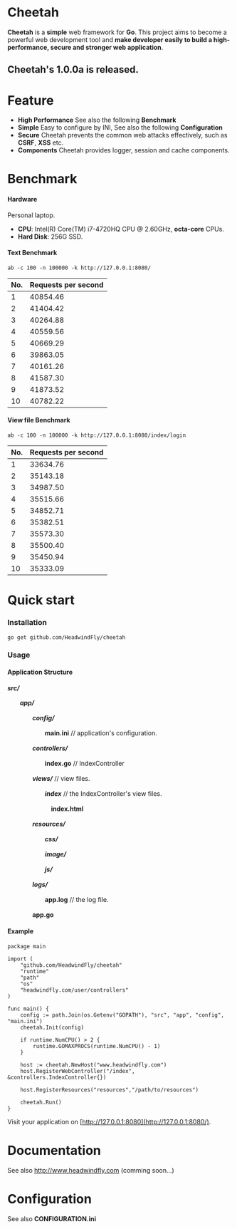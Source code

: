 # Cheetah
**Cheetah** is a **simple** web framework for **Go**.
 This project aims to become a powerful web development tool and **make developer easily to build a high-performance, secure and stronger web application**.

## Cheetah's 1.0.0a is released.


# Feature
- **High Performance**
See also the following **Benchmark**
- **Simple**
Easy to configure by INI, See also the following **Configuration**
- **Secure**
Cheetah prevents the common web attacks effectively, such as **CSRF**, **XSS** etc.
- **Components**
Cheetah provides logger, session and cache components.


# Benchmark
#### Hardware
Personal laptop.
- **CPU**: Intel(R) Core(TM) i7-4720HQ CPU @ 2.60GHz, **octa-core** CPUs.
- **Hard Disk**: 256G SSD.

#### Text Benchmark
```
ab -c 100 -n 100000 -k http://127.0.0.1:8080/
```
| No.  | Requests per second |
| -----| ------------------- |
| 1    |       40854.46      |
| 2    |       41404.42      |
| 3    |       40264.88      |
| 4    |       40559.56      |
| 5    |       40669.29      |
| 6    |       39863.05      |
| 7    |       40161.26      |
| 8    |       41587.30      |
| 9    |       41873.52      |
| 10   |       40782.22      |

#### View file Benchmark
```
ab -c 100 -n 100000 -k http://127.0.0.1:8080/index/login
```
| No.  | Requests per second |
| -----| ------------------- |
| 1    |       33634.76      |
| 2    |       35143.18      |
| 3    |       34987.50      |
| 4    |       35515.66      |
| 5    |       34852.71      |
| 6    |       35382.51      |
| 7    |       35573.30      |
| 8    |       35500.40      |
| 9    |       35450.94      |
| 10   |       35333.09      |


# Quick start
### Installation
```
go get github.com/HeadwindFly/cheetah
```

### Usage
#### Application Structure
***src/***

　　***app/***

　　　　***config/***

　　　　　　**main.ini** // application's configuration.

　　　　***controllers/***

　　　　　　**index.go** // IndexController

　　　　***views/*** // view files.

　　　　　　***index*** // the IndexController's view files.

  　　　　　　　**index.html**
  
　　　　***resources/***

　　　　　　***css/***

　　　　　　***image/***

　　　　　　***js/***

　　　　***logs/***

　　　　　　**app.log** // the log file.

　　　　**app.go**

#### Example
```
package main

import (
	"github.com/HeadwindFly/cheetah"
	"runtime"
	"path"
	"os"
	"headwindfly.com/user/controllers"
)

func main() {
	config := path.Join(os.Getenv("GOPATH"), "src", "app", "config", "main.ini")
	cheetah.Init(config)

	if runtime.NumCPU() > 2 {
		runtime.GOMAXPROCS(runtime.NumCPU() - 1)
	}

	host := cheetah.NewHost("www.headwindfly.com")
	host.RegisterWebController("/index", &controllers.IndexController{})
	
	host.RegisterResources("resources","/path/to/resources")

	cheetah.Run()
}
```
Visit your application on [http://127.0.0.1:8080](http://127.0.0.1:8080/).


# Documentation
See also http://www.headwindfly.com (comming soon...)


# Configuration
See also **CONFIGURATION.ini**
